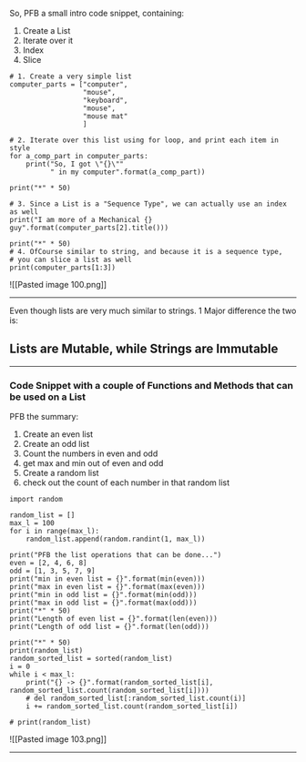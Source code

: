 So, PFB a small intro code snippet, containing:
1. Create a List
2. Iterate over it
3. Index
4. Slice


```
# 1. Create a very simple list
computer_parts = ["computer",
                  "mouse",
                  "keyboard",
                  "mouse",
                  "mouse mat"
                  ]

# 2. Iterate over this list using for loop, and print each item in style
for a_comp_part in computer_parts:
    print("So, I got \"{}\""
          " in my computer".format(a_comp_part))

print("*" * 50)

# 3. Since a List is a "Sequence Type", we can actually use an index as well
print("I am more of a Mechanical {} guy".format(computer_parts[2].title()))

print("*" * 50)
# 4. OfCourse similar to string, and because it is a sequence type,
# you can slice a list as well
print(computer_parts[1:3])

```
![[Pasted image 100.png]]

***
Even though lists are very much similar to strings. 1 Major difference the two is:
## Lists are Mutable, while Strings are Immutable
***

### Code Snippet with a couple of Functions and Methods that can be used on a List

PFB the summary:
1. Create an even list
2. Create an odd list
3. Count the numbers in even and odd
4. get max and min out of even and odd
5. Create a random list
6. check out the count of each number in that random list

```
import random

random_list = []
max_l = 100
for i in range(max_l):
    random_list.append(random.randint(1, max_l))

print("PFB the list operations that can be done...")
even = [2, 4, 6, 8]
odd = [1, 3, 5, 7, 9]
print("min in even list = {}".format(min(even)))
print("max in even list = {}".format(max(even)))
print("min in odd list = {}".format(min(odd)))
print("max in odd list = {}".format(max(odd)))
print("*" * 50)
print("Length of even list = {}".format(len(even)))
print("Length of odd list = {}".format(len(odd)))

print("*" * 50)
print(random_list)
random_sorted_list = sorted(random_list)
i = 0
while i < max_l:
    print("{} -> {}".format(random_sorted_list[i], random_sorted_list.count(random_sorted_list[i])))
    # del random_sorted_list[:random_sorted_list.count(i)]
    i += random_sorted_list.count(random_sorted_list[i])

# print(random_list)

```

![[Pasted image 103.png]]

***

